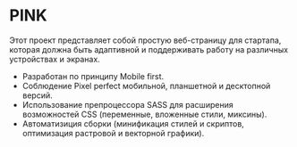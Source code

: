 # PINK

Этот проект представляет собой простую веб-страницу для стартапа, которая должна быть адаптивной и поддерживать работу на различных устройствах и экранах.

- Разработан по принципу Mobile first.
- Соблюдение Pixel perfect мобильной, планшетной и десктопной версий.
- Использование препроцессора SASS для расширения возможностей CSS (переменные, вложенные стили, миксины).
- Автоматизиция сборки (минификация стилей и скриптов, оптимизация растровой и векторной графики).

